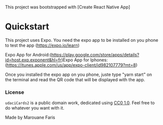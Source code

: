 This project was bootstrapped with [Create React Native App]

# Quickstart

This project uses Expo. You need the expo app to be installed on you phone to test the app
(https://expo.io/learn)

Expo App for Android:(https://play.google.com/store/apps/details?id=host.exp.exponent&hl=fr)Expo App for Iphones:(https://itunes.apple.com/us/app/expo-client/id982107779?mt=8)

Once you installed the expo app on you phone, juste type "yarn start" on the terminal and read the QR code that will be displayed with the app.

### License

`udaciCards2` is a public domain work, dedicated using
[CC0 1.0](https://creativecommons.org/publicdomain/zero/1.0/). Feel free to do
whatever you want with it.

Made by Marouane Faris
